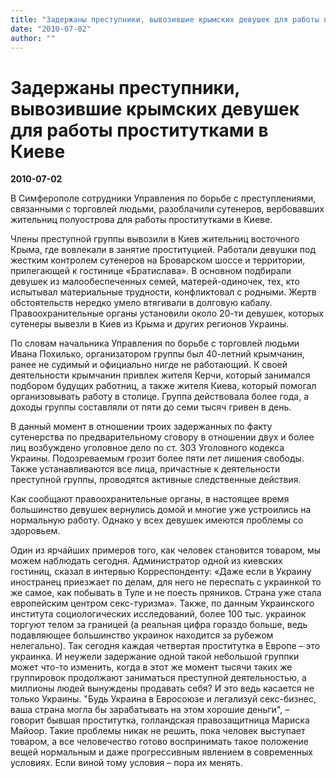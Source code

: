 ```yaml
---
title: "Задержаны преступники, вывозившие крымских девушек для работы проститутками в Киеве"
date: "2010-07-02"
author: ""
---
```


# Задержаны преступники, вывозившие крымских девушек для работы проститутками в Киеве

**2010-07-02** 

В Симферополе сотрудники Управления по борьбе с преступлениями, связанными с торговлей людьми, разоблачили сутенеров, вербовавших жительниц полуострова для работы проститутками в Киеве.

Члены преступной группы вывозили в Киев жительниц восточного Крыма, где вовлекали в занятие проституцией. Работали девушки под жестким контролем сутенеров на Броварском шоссе и территории, прилегающей к гостинице «Братислава». В основном подбирали девушек из малообеспеченных семей, матерей-одиночек, тех, кто испытывал материальные трудности, конфликтовал с родными. Жертв обстоятельств нередко умело втягивали в долговую кабалу. Правоохранительные органы установили около 20-ти девушек, которых сутенеры вывезли в Киев из Крыма и других регионов Украины.

По словам начальника Управления по борьбе с торговлей людьми Ивана Похилько, организатором группы был 40-летний крымчанин, ранее не судимый и официально нигде не работающий. К своей деятельности крымчанин привлек жителя Керчи, который занимался подбором будущих работниц, а также жителя Киева, который помогал организовывать работу в столице. Группа действовала более года, а доходы группы составляли от пяти до семи тысяч гривен в день.

В данный момент в отношении троих задержанных по факту сутенерства по предварительному сговору в отношении двух и более лиц возбуждено уголовное дело по ст. 303 Уголовного кодекса Украины. Подозреваемым грозит более пяти лет лишения свободы. Также устанавливаются все лица, причастные к деятельности преступной группы, проводятся активные следственные действия.

Как сообщают правоохранительные органы, в настоящее время большинство девушек вернулись домой и многие уже устроились на нормальную работу. Однако у всех девушек имеются проблемы со здоровьем.

Один из ярчайших примеров того, как человек становится товаром, мы можем наблюдать сегодня. Администратор одной из киевских гостиниц, сказал в интервью Корреспонденту: «Даже если в Украину иностранец приезжает по делам, для него не переспать с украинкой то же самое, как побывать в Туле и не поесть пряников. Страна уже стала европейским центром секс-туризма». Также, по данным Украинского института социологических исследований, более 100 тыс. украинок торгуют телом за границей (а реальная цифра гораздо больше, ведь подавляющее большинство украинок находится за рубежом нелегально). Так сегодня каждая четвертая проститутка в Европе – это украинка. И неужели задержание одной такой небольшой группки может что-то изменить, когда в этот же момент тысячи таких же группировок продолжают заниматься преступной деятельностью, а миллионы людей вынуждены продавать себя? И это ведь касается не только Украины. "Будь Украина в Евросоюзе и легализуй секс-бизнес, ваша страна могла бы зарабатывать на этом хорошие деньги", – говорит бывшая проститутка, голландская правозащитница Мариска Майоор. Такие проблемы никак не решить, пока человек выступает товаром, а все человечество готово воспринимать такое положение вещей нормальным и даже прогрессивным явлением в современных условиях. Если виной тому условия – пора их менять.